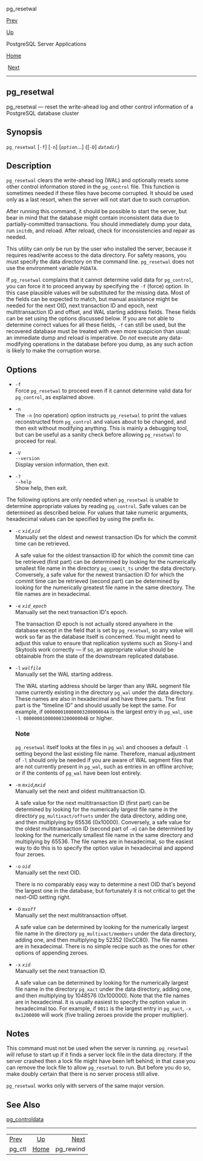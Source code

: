 <div class="navheader" data-xmlns="http://www.w3.org/TR/xhtml1/transitional">

<span class="application" data-xmlns="http://www.w3.org/1999/xhtml">pg\_resetwal</span>

</div>

[Prev](app-pg-ctl.html "pg_ctl") 

[Up](reference-server.html "PostgreSQL Server Applications")

PostgreSQL Server
Applications

[Home](index.html "PostgreSQL 10.3 Documentation")

 [Next](app-pgrewind.html "pg_rewind")

-----

<div id="APP-PGRESETWAL" class="refentry">

<div class="titlepage">

</div>

<span id="id-1.9.5.7.1" class="indexterm"></span>

<div class="refnamediv">

## <span class="refentrytitle"><span class="application">pg\_resetwal</span></span>

pg\_resetwal — reset the write-ahead log and other control information
of a <span class="productname">PostgreSQL</span> database cluster

</div>

<div class="refsynopsisdiv">

## Synopsis

<div class="cmdsynopsis">

`pg_resetwal` \[`-f`\] \[`-n`\] \[*`option`*...\] {\[`-D`\] *`datadir`*}

</div>

</div>

<div id="R1-APP-PGRESETWAL-1" class="refsect1">

## Description

`pg_resetwal` clears the write-ahead log (WAL) and optionally resets
some other control information stored in the `pg_control` file. This
function is sometimes needed if these files have become corrupted. It
should be used only as a last resort, when the server will not start due
to such corruption.

After running this command, it should be possible to start the server,
but bear in mind that the database might contain inconsistent data due
to partially-committed transactions. You should immediately dump your
data, run `initdb`, and reload. After reload, check for inconsistencies
and repair as needed.

This utility can only be run by the user who installed the server,
because it requires read/write access to the data directory. For safety
reasons, you must specify the data directory on the command line.
`pg_resetwal` does not use the environment variable `PGDATA`.

If `pg_resetwal` complains that it cannot determine valid data for
`pg_control`, you can force it to proceed anyway by specifying the `-f`
(force) option. In this case plausible values will be substituted for
the missing data. Most of the fields can be expected to match, but
manual assistance might be needed for the next OID, next transaction ID
and epoch, next multitransaction ID and offset, and WAL starting address
fields. These fields can be set using the options discussed below. If
you are not able to determine correct values for all these fields, `-f`
can still be used, but the recovered database must be treated with even
more suspicion than usual: an immediate dump and reload is imperative.
<span class="emphasis">*Do not*</span> execute any data-modifying
operations in the database before you dump, as any such action is likely
to make the corruption worse.

</div>

<div id="id-1.9.5.7.6" class="refsect1">

## Options

<div class="variablelist">

  - <span class="term">`-f`</span>  
    Force `pg_resetwal` to proceed even if it cannot determine valid
    data for `pg_control`, as explained above.

  - <span class="term">`-n`</span>  
    The `-n` (no operation) option instructs `pg_resetwal` to print the
    values reconstructed from `pg_control` and values about to be
    changed, and then exit without modifying anything. This is mainly a
    debugging tool, but can be useful as a sanity check before allowing
    `pg_resetwal` to proceed for real.

  - <span class="term">`-V`  
    </span><span class="term">`--version`</span>  
    Display version information, then exit.

  - <span class="term">`-?`  
    </span><span class="term">`--help`</span>  
    Show help, then exit.

</div>

The following options are only needed when `pg_resetwal` is unable to
determine appropriate values by reading `pg_control`. Safe values can be
determined as described below. For values that take numeric arguments,
hexadecimal values can be specified by using the prefix `0x`.

<div class="variablelist">

  - <span class="term">`-c` *`xid`*,*`xid`*</span>  
    Manually set the oldest and newest transaction IDs for which the
    commit time can be retrieved.
    
    A safe value for the oldest transaction ID for which the commit time
    can be retrieved (first part) can be determined by looking for the
    numerically smallest file name in the directory `pg_commit_ts` under
    the data directory. Conversely, a safe value for the newest
    transaction ID for which the commit time can be retrieved (second
    part) can be determined by looking for the numerically greatest file
    name in the same directory. The file names are in hexadecimal.

  - <span class="term">`-e` *`xid_epoch`*</span>  
    Manually set the next transaction ID's epoch.
    
    The transaction ID epoch is not actually stored anywhere in the
    database except in the field that is set by `pg_resetwal`, so any
    value will work so far as the database itself is concerned. You
    might need to adjust this value to ensure that replication systems
    such as <span class="application">Slony-I</span> and
    <span class="application">Skytools</span> work correctly — if so, an
    appropriate value should be obtainable from the state of the
    downstream replicated database.

  - <span class="term">`-l` *`walfile`*</span>  
    Manually set the WAL starting address.
    
    The WAL starting address should be larger than any WAL segment file
    name currently existing in the directory `pg_wal` under the data
    directory. These names are also in hexadecimal and have three parts.
    The first part is the
    <span class="quote">“<span class="quote">timeline
    ID</span>”</span> and should usually be kept the same. For
    example, if `00000001000000320000004A` is the largest entry in
    `pg_wal`, use `-l 00000001000000320000004B` or higher.
    
    <div class="note">
    
    ### Note
    
    `pg_resetwal` itself looks at the files in `pg_wal` and chooses a
    default `-l` setting beyond the last existing file name. Therefore,
    manual adjustment of `-l` should only be needed if you are aware of
    WAL segment files that are not currently present in `pg_wal`, such
    as entries in an offline archive; or if the contents of `pg_wal`
    have been lost entirely.
    
    </div>

  - <span class="term">`-m` *`mxid`*,*`mxid`*</span>  
    Manually set the next and oldest multitransaction ID.
    
    A safe value for the next multitransaction ID (first part) can be
    determined by looking for the numerically largest file name in the
    directory `pg_multixact/offsets` under the data directory, adding
    one, and then multiplying by 65536 (0x10000). Conversely, a safe
    value for the oldest multitransaction ID (second part of `-m`) can
    be determined by looking for the numerically smallest file name in
    the same directory and multiplying by 65536. The file names are in
    hexadecimal, so the easiest way to do this is to specify the option
    value in hexadecimal and append four zeroes.

  - <span class="term">`-o` *`oid`*</span>  
    Manually set the next OID.
    
    There is no comparably easy way to determine a next OID that's
    beyond the largest one in the database, but fortunately it is not
    critical to get the next-OID setting right.

  - <span class="term">`-O` *`mxoff`*</span>  
    Manually set the next multitransaction offset.
    
    A safe value can be determined by looking for the numerically
    largest file name in the directory `pg_multixact/members` under the
    data directory, adding one, and then multiplying by 52352 (0xCC80).
    The file names are in hexadecimal. There is no simple recipe such as
    the ones for other options of appending zeroes.

  - <span class="term">`-x` *`xid`*</span>  
    Manually set the next transaction ID.
    
    A safe value can be determined by looking for the numerically
    largest file name in the directory `pg_xact` under the data
    directory, adding one, and then multiplying by 1048576 (0x100000).
    Note that the file names are in hexadecimal. It is usually easiest
    to specify the option value in hexadecimal too. For example, if
    `0011` is the largest entry in `pg_xact`, `-x 0x1200000` will work
    (five trailing zeroes provide the proper multiplier).

</div>

</div>

<div id="id-1.9.5.7.7" class="refsect1">

## Notes

This command must not be used when the server is running. `pg_resetwal`
will refuse to start up if it finds a server lock file in the data
directory. If the server crashed then a lock file might have been left
behind; in that case you can remove the lock file to allow `pg_resetwal`
to run. But before you do so, make doubly certain that there is no
server process still alive.

`pg_resetwal` works only with servers of the same major
version.

</div>

<div id="id-1.9.5.7.8" class="refsect1">

## See Also

<span class="simplelist">[<span class="refentrytitle"><span class="application">pg\_controldata</span></span>](app-pgcontroldata.html "pg_controldata")</span>

</div>

</div>

<div class="navfooter">

-----

|                                          |                             |                                             |
| :--------------------------------------- | :-------------------------: | ------------------------------------------: |
| [Prev](app-pg-ctl.html)                  | [Up](reference-server.html) |                   [Next](app-pgrewind.html) |
| <span class="application">pg\_ctl</span> |     [Home](index.html)      | <span class="application">pg\_rewind</span> |

</div>
